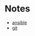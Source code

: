 # Notes

- [ansible](https://github.com/leofds/notes/tree/master/ansible)
- [git](https://github.com/leofds/notes/tree/master/git)
